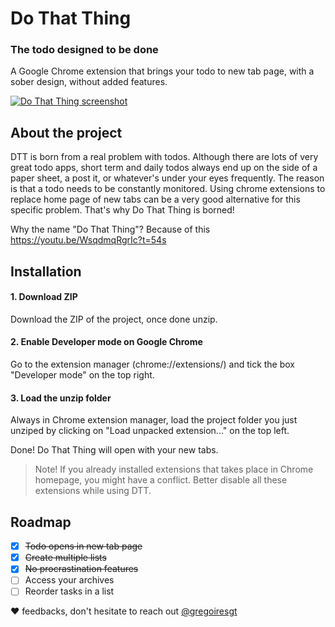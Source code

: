 # Do That Thing

### The todo designed to be done

A Google Chrome extension that brings your todo to new tab page, with a sober design, without added features.

[![Do That Thing screenshot](http://www.dothatthing.co/img/readme.png)](http://www.dothatthing.co/)


## About the project

DTT is born from a real problem with todos. Although there are lots of very great todo apps, short term and daily todos always end up on the side of a paper sheet, a post it, or whatever's under your eyes frequently. The reason is that a todo needs to be constantly monitored. Using chrome extensions to replace home page of new tabs can be a very good alternative for this specific problem. That's why Do That Thing is borned!

Why the name "Do That Thing"? Because of this https://youtu.be/WsqdmqRgrIc?t=54s


## Installation

#### 1. Download ZIP
Download the ZIP of the project, once done unzip.

#### 2. Enable Developer mode on Google Chrome
Go to the extension manager (chrome://extensions/) and tick the box "Developer mode" on the top right.

#### 3. Load the unzip folder
Always in Chrome extension manager, load the project folder you just unziped by clicking on "Load unpacked extension..." on the top left.

Done! Do That Thing will open with your new tabs.


> Note! If you already installed extensions that takes place in Chrome homepage, you might have a conflict. Better disable all these extensions while using DTT.

## Roadmap

- [x] ~~Todo opens in new tab page~~
- [x] ~~Create multiple lists~~
- [x] ~~No procrastination features~~
- [ ] Access your archives
- [ ] Reorder tasks in a list

❤️ feedbacks, don't hesitate to reach out [@gregoiresgt](https://twitter.com/gregoiresgt)